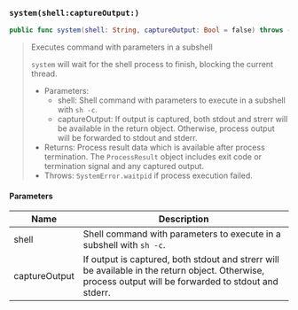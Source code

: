 ### `system(shell:captureOutput:)`

```swift
public func system(shell: String, captureOutput: Bool = false) throws -> ProcessResult
```

> Executes command with parameters in a subshell
>
> `system` will wait for the shell process to finish, blocking the current thread.
>
> - Parameters:
>   - shell: Shell command with parameters to execute in a subshell with `sh -c`.
>   - captureOutput: If output is captured, both stdout and strerr will be available in
>     the return object. Otherwise, process output will be forwarded to stdout and stderr.
> - Returns: Process result data which is available after process termination.
>   The `ProcessResult` object includes exit code or termination signal and any captured output.
> - Throws: `SystemError.waitpid` if process execution failed.

#### Parameters

| Name | Description |
| ---- | ----------- |
| shell | Shell command with parameters to execute in a subshell with `sh -c`. |
| captureOutput | If output is captured, both stdout and strerr will be available in the return object. Otherwise, process output will be forwarded to stdout and stderr. |